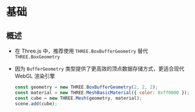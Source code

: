 # 基础

## 概述

+ 在 Three.js 中，推荐使用 `THREE.BoxBufferGeometry` 替代 `THREE.BoxGeometry`
+ 因为 `BufferGeometry` 类型提供了更高效的顶点数据存储方式，更适合现代 WebGL 渲染引擎

  ```js
  const geometry = new THREE.BoxBufferGeometry(2, 2, 2);
  const material = new THREE.MeshBasicMaterial({ color: 0xff0000 });
  const cube = new THREE.Mesh(geometry, material);
  scene.add(cube);
  ```
